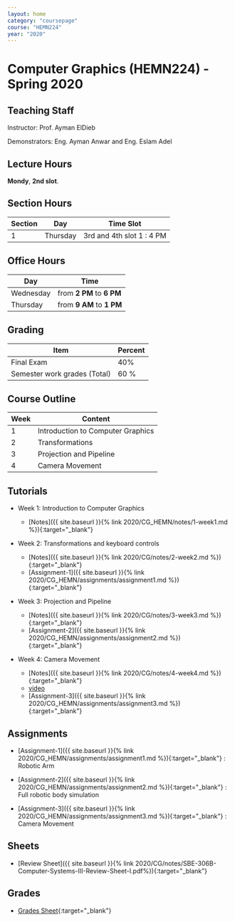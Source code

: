 ```yaml
---
layout: home
category: "coursepage"
course: "HEMN224"
year: "2020"
---
```


# Computer  Graphics \(HEMN224\) - Spring 2020

## Teaching Staff

Instructor: Prof. Ayman ElDieb

Demonstrators:  Eng. Ayman Anwar and Eng. Eslam Adel  

## Lecture Hours

**Mondy**, **2nd slot**.

## Section Hours

| Section | Day | Time Slot |
|---------|-----|-----------|
|   1     | Thursday | 3rd and 4th slot  1 : 4 PM |

## Office Hours

| Day | Time |
|-----|-----------|
| Wednesday | from **2 PM** to **6 PM** |
| Thursday | from **9 AM** to **1 PM** |

## Grading

| Item | Percent  |
|-----|-----------|
| Final Exam | 40%  |
| Semester work grades (Total) | 60 % |


## Course Outline

| Week | Content |
|------|---------| 
|   1  | Introduction to Computer Graphics| 
|   2  | Transformations|  
|   3  | Projection and Pipeline  | 
|   4  | Camera Movement  | 

## Tutorials

* Week 1: Introduction to Computer Graphics
    * [Notes]({{ site.baseurl }}{% link 2020/CG_HEMN/notes/1-week1.md %}){:target="_blank"}

* Week 2: Transformations and keyboard controls
    * [Notes]({{ site.baseurl }}{% link 2020/CG/notes/2-week2.md %}){:target="_blank"}
    * [Assignment-1]({{ site.baseurl }}{% link 2020/CG_HEMN/assignments/assignment1.md %}){:target="_blank"}

* Week 3: Projection and Pipeline
    * [Notes]({{ site.baseurl }}{% link 2020/CG/notes/3-week3.md %}){:target="_blank"}
    * [Assignment-2]({{ site.baseurl }}{% link 2020/CG_HEMN/assignments/assignment2.md %}){:target="_blank"}

* Week 4: Camera Movement
    * [Notes]({{ site.baseurl }}{% link 2020/CG/notes/4-week4.md %}){:target="_blank"}
    * [video](https://drive.google.com/file/d/17og_V3WMZq-owVbawGoQg3rp12iPPIp4/view?usp=sharing)
    * [Assignment-3]({{ site.baseurl }}{% link 2020/CG_HEMN/assignments/assignment3.md %}){:target="_blank"}


## Assignments
    
* [Assignment-1]({{ site.baseurl }}{% link 2020/CG_HEMN/assignments/assignment1.md %}){:target="_blank"} : Robotic Arm 

* [Assignment-2]({{ site.baseurl }}{% link 2020/CG_HEMN/assignments/assignment2.md %}){:target="_blank"} : Full robotic body simulation 

* [Assignment-3]({{ site.baseurl }}{% link 2020/CG_HEMN/assignments/assignment3.md %}){:target="_blank"} : Camera Movement 

## Sheets 

* [Review Sheet]({{ site.baseurl }}{% link 2020/CG/notes/SBE-306B-Computer-Systems-III-Review-Sheet-I.pdf%}){:target="_blank"} 


## Grades 

* [Grades Sheet](https://drive.google.com/open?id=1IAU1SLBzATLk48t3i6tgwj76hM27dI0B){:target="_blank"}
